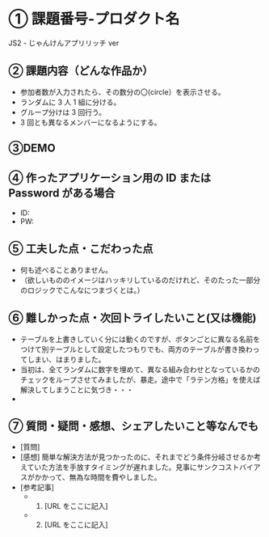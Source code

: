 # ① 課題番号-プロダクト名

JS2 - じゃんけんアプリリッチ ver

## ② 課題内容（どんな作品か）

- 参加者数が入力されたら、その数分の〇(circle）を表示させる。
- ランダムに 3 人 1 組に分ける。
- グループ分けは 3 回行う。
- 3 回とも異なるメンバーになるようにする。

## ③DEMO

## ④ 作ったアプリケーション用の ID または Password がある場合

- ID:
- PW:

## ⑤ 工夫した点・こだわった点

- 何も述べることありません。
- （欲しいもののイメージはハッキリしているのだけれど、そのたった一部分のロジックでこんなにつまづくとは。）

## ⑥ 難しかった点・次回トライしたいこと(又は機能)

- テーブルを上書きしていく分には動くのですが、ボタンごとに異なる名前をつけて別テーブルとして設定したつもりでも、両方のテーブルが書き換わってしまい、はまりました。
- 当初は、全てランダムに数字を埋めて、異なる組み合わせとなっているかのチェックをループさせてみましたが、暴走。途中で「ラテン方格」を使えば解決してしまうことに気づき・・・
-

## ⑦ 質問・疑問・感想、シェアしたいこと等なんでも

- [質問]
- [感想] 簡単な解決方法が見つかったのに、それまでどう条件分岐させるか考えていた方法を手放すタイミングが遅れました。見事にサンクコストバイアスがかかって、無為な時間を費やしました。
- [参考記事]
  - 1. [URL をここに記入]
  - 2. [URL をここに記入]
